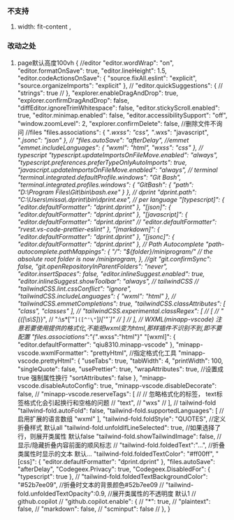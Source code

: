 ### 不支持

1. width: fit-content ,

### 改动之处

1. page默认高度100vh
{
  //editor
  "editor.wordWrap": "on",
  "editor.formatOnSave": true,
  "editor.lineHeight": 1.5,
  "editor.codeActionsOnSave": {
    "source.fixAll.eslint": "explicit",
    "source.organizeImports": "explicit"
  },
  // "editor.quickSuggestions": {
  //   "strings": true
  // },
  "explorer.enableDragAndDrop": true,
  "explorer.confirmDragAndDrop": false,
  "diffEditor.ignoreTrimWhitespace": false,
  "editor.stickyScroll.enabled": true,
  "editor.minimap.enabled": false,
  "editor.accessibilitySupport": "off",
  "window.zoomLevel": 2,
  "explorer.confirmDelete": false, //删除文件不询问
  //files
  "files.associations": {
    "*.wxss": "css",
    "*.wxs": "javascript",
    "*.jsonc": "json"
  },
  // "files.autoSave": "afterDelay",
  //emmet
  "emmet.includeLanguages": {
    "wxml": "html",
    "wxss": "css"
  },
  // typescript
  "typescript.updateImportsOnFileMove.enabled": "always",
  "typescript.preferences.preferTypeOnlyAutoImports": true,
  "javascript.updateImportsOnFileMove.enabled": "always",
  // terminal
  "terminal.integrated.defaultProfile.windows": "Git Bash",
  "terminal.integrated.profiles.windows": {
    "GitBash": {
      "path": "D:\\Program Files\\Git\\bin\\bash.exe"
    }
  },
  // dprint
  "dprint.path": "C:\\Users\\missa\\.dprint\\bin\\dprint.exe",
  //  per language
  "[typescript]": {
    "editor.defaultFormatter": "dprint.dprint"
  },
  "[json]": {
    "editor.defaultFormatter": "dprint.dprint"
  },
  "[javascript]": {
    "editor.defaultFormatter": "dprint.dprint"
    // "editor.defaultFormatter": "rvest.vs-code-prettier-eslint"
  },
  "[markdown]": {
    "editor.defaultFormatter": "dprint.dprint"
  },
  "[jsonc]": {
    "editor.defaultFormatter": "dprint.dprint"
  },
  // Path Autocomplete
  "path-autocomplete.pathMappings": {
    "/": "${folder}/miniprogram/" // the absolute root folder is now /miniprogram,
  },
  //git
  "git.confirmSync": false,
  "git.openRepositoryInParentFolders": "never",
  "editor.insertSpaces": false,
  "editor.inlineSuggest.enabled": true,
  "editor.inlineSuggest.showToolbar": "always",
  // tailwindCSS
  // "tailwindCSS.lint.cssConflict": "ignore",
  "tailwindCSS.includeLanguages": {
    "wxml": "html"
  },
  // "tailwindCSS.emmetCompletions": true,
  "tailwindCSS.classAttributes": [
    "class",
    "classes"
  ],
  // "tailwindCSS.experimental.classRegex": [
  //   [
  //     "{([\\s\\S]*)}",
  //     ":\\s*['\"`]([^'\"`]*)['\"`]"
  //   ]
  // ],
  // WXML(minapp-vscode) 注意若要使用提供的格式化,不能把wxml变为html,那样插件不识别不到,即不要配置 "files.associations":"{"*.wxss":"html"}"
  "[wxml]": {
    "editor.defaultFormatter": "qiu8310.minapp-vscode"
  },
  "minapp-vscode.wxmlFormatter": "prettyHtml", //指定格式化工具
  "minapp-vscode.prettyHtml": {
    "useTabs": true,
    "tabWidth": 4,
    "printWidth": 100,
    "singleQuote": false,
    "usePrettier": true,
    "wrapAttributes": true, //设置成 true 强制属性换行
    "sortAttributes": false
  },
  "minapp-vscode.disableAutoConfig": true,
  "minapp-vscode.disableDecorate": false,
  // "minapp-vscode.reserveTags": [
  //   // 忽略格式化的标签， text标签格式化会引起换行和空格的问题
  //   "text",
  //   "wxs"
  // ],
  //  tailwind-fold
  "tailwind-fold.autoFold": false,
  "tailwind-fold.supportedLanguages": [ //启用扩展的语言数组
    "wxml"
  ],
  "tailwind-fold.foldStyle": "QUOTES", //定义折叠样式 默认all
  "tailwind-fold.unfoldIfLineSelected": true, //如果选择了行，则展开类属性 默认false
  "tailwind-fold.showTailwindImage": false, //显示/隐藏折叠内容前面的顺风标志
  // "tailwind-fold.foldedText":"...", //折叠类属性时显示的文本 默认...
  "tailwind-fold.foldedTextColor": "#ff00ff",
  "[css]": {
    "editor.defaultFormatter": "dprint.dprint"
  },
  "files.autoSave": "afterDelay",
  "Codegeex.Privacy": true,
  "Codegeex.DisabledFor": {
    "typescript": true
  },
  // "tailwind-fold.foldedTextBackgroundColor": "#52b7ee09", //折叠时文本的背景颜色#52b7ee09
  // "tailwind-fold.unfoldedTextOpacity":0.9, //展开类属性的不透明度 默认1
  // github.copilot
  // "github.copilot.enable": {
  //   "*": true,
  //   "plaintext": false,
  //   "markdown": false,
  //   "scminput": false
  // },
}